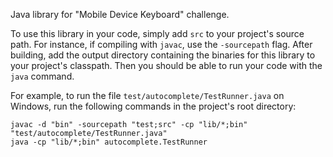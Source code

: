 Java library for "Mobile Device Keyboard" challenge.

To use this library in your code, simply add `src` to your project's source path. For instance, if compiling with `javac`, use the `-sourcepath` flag. After building, add the output directory containing the binaries for this library to your project's classpath. Then you should be able to run your code with the `java` command.

For example, to run the file `test/autocomplete/TestRunner.java` on Windows, run the following commands in the project's root directory:
```
javac -d "bin" -sourcepath "test;src" -cp "lib/*;bin" "test/autocomplete/TestRunner.java"
java -cp "lib/*;bin" autocomplete.TestRunner
```
